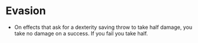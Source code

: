# Evasion

* On effects that ask for a dexterity saving throw to take half damage, you take no damage on a success. If you fail you take half.